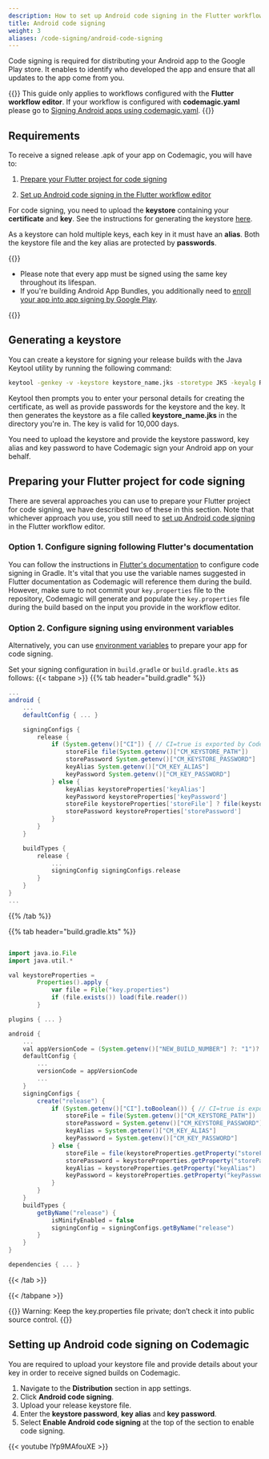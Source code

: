 ```yaml
---
description: How to set up Android code signing in the Flutter workflow editor
title: Android code signing
weight: 3
aliases: /code-signing/android-code-signing
---
```


Code signing is required for distributing your Android app to the Google Play store. It enables to identify who developed the app and ensure that all updates to the app come from you.

{{<notebox>}}
This guide only applies to workflows configured with the **Flutter workflow editor**. If your workflow is configured with **codemagic.yaml** please go to [Signing Android apps using codemagic.yaml](../code-signing-yaml/signing-android).
{{</notebox>}}

## Requirements

To receive a signed release .apk of your app on Codemagic, you will have to:

1. [Prepare your Flutter project for code signing](#preparing-your-flutter-project-for-code-signing)

2. [Set up Android code signing in the Flutter workflow editor](#setting-up-android-code-signing-on-codemagic)

For code signing, you need to upload the **keystore** containing your **certificate** and **key**. See the instructions for generating the keystore [here](#generating-a-keystore).

As a keystore can hold multiple keys, each key in it must have an **alias**. Both the keystore file and the key alias are protected by **passwords**.

{{<notebox>}}

- Please note that every app must be signed using the same key throughout its lifespan.
- If you're building Android App Bundles, you additionally need to [enroll your app into app signing by Google Play](https://support.google.com/googleplay/android-developer/answer/7384423).

{{</notebox>}}

## Generating a keystore

You can create a keystore for signing your release builds with the Java Keytool utility by running the following command:

```bash
keytool -genkey -v -keystore keystore_name.jks -storetype JKS -keyalg RSA -keysize 2048 -validity 10000 -alias alias_name
```

Keytool then prompts you to enter your personal details for creating the certificate, as well as provide passwords for the keystore and the key. It then generates the keystore as a file called **keystore_name.jks** in the directory you're in. The key is valid for 10,000 days.

You need to upload the keystore and provide the keystore password, key alias and key password to have Codemagic sign your Android app on your behalf.

## Preparing your Flutter project for code signing

There are several approaches you can use to prepare your Flutter project for code signing, we have described two of these in this section. Note that whichever approach you use, you still need to [set up Android code signing](#setting-up-android-code-signing-on-codemagic) in the Flutter workflow editor.

### Option 1. Configure signing following Flutter's documentation

You can follow the instructions in [Flutter's documentation](https://flutter.dev/docs/deployment/android#signing-the-app) to configure code signing in Gradle. It's vital that you use the variable names suggested in Flutter documentation as Codemagic will reference them during the build. However, make sure to not commit your `key.properties` file to the repository, Codemagic will generate and populate the `key.properties` file during the build based on the input you provide in the workflow editor.

### Option 2. Configure signing using environment variables

Alternatively, you can use [environment variables](../building/environment-variables/ 'Environment variables') to prepare your app for code signing.

Set your signing configuration in `build.gradle` or `build.gradle.kts` as follows:
{{< tabpane >}}
{{% tab header="build.gradle" %}}

```gradle
...
android {
    ...
    defaultConfig { ... }

    signingConfigs {
        release {
            if (System.getenv()["CI"]) { // CI=true is exported by Codemagic
                storeFile file(System.getenv()["CM_KEYSTORE_PATH"])
                storePassword System.getenv()["CM_KEYSTORE_PASSWORD"]
                keyAlias System.getenv()["CM_KEY_ALIAS"]
                keyPassword System.getenv()["CM_KEY_PASSWORD"]
            } else {
                keyAlias keystoreProperties['keyAlias']
                keyPassword keystoreProperties['keyPassword']
                storeFile keystoreProperties['storeFile'] ? file(keystoreProperties['storeFile']) : null
                storePassword keystoreProperties['storePassword']
            }
        }
    }

    buildTypes {
        release {
            ...
            signingConfig signingConfigs.release
        }
    }
}
...
```

{{% /tab %}}

{{% tab header="build.gradle.kts" %}}

```gradle

import java.io.File
import java.util.*

val keystoreProperties =
        Properties().apply {
            var file = File("key.properties")
            if (file.exists()) load(file.reader())
        }

plugins { ... }

android {
    ...
    val appVersionCode = (System.getenv()["NEW_BUILD_NUMBER"] ?: "1")?.toInt()
    defaultConfig {
        ...
        versionCode = appVersionCode
        ...
    }
    signingConfigs {
        create("release") {
            if (System.getenv()["CI"].toBoolean()) { // CI=true is exported by Codemagic
                storeFile = file(System.getenv()["CM_KEYSTORE_PATH"])
                storePassword = System.getenv()["CM_KEYSTORE_PASSWORD"]
                keyAlias = System.getenv()["CM_KEY_ALIAS"]
                keyPassword = System.getenv()["CM_KEY_PASSWORD"]
            } else {
                storeFile = file(keystoreProperties.getProperty("storeFile"))
                storePassword = keystoreProperties.getProperty("storePassword")
                keyAlias = keystoreProperties.getProperty("keyAlias")
                keyPassword = keystoreProperties.getProperty("keyPassword")
            }
        }
    }
    buildTypes {
        getByName("release") {
            isMinifyEnabled = false
            signingConfig = signingConfigs.getByName("release")
        }
    }
}

dependencies { ... }
```

{{< /tab >}}

{{< /tabpane >}}

{{<notebox>}}
Warning: Keep the key.properties file private; don’t check it into public source control.
{{</notebox>}}

## Setting up Android code signing on Codemagic

You are required to upload your keystore file and provide details about your key in order to receive signed builds on Codemagic.

1. Navigate to the **Distribution** section in app settings.
2. Click **Android code signing**.
3. Upload your release keystore file.
4. Enter the **keystore password**, **key alias** and **key password**.
5. Select **Enable Android code signing** at the top of the section to enable code signing.


{{< youtube lYp9MAfouXE >}}
